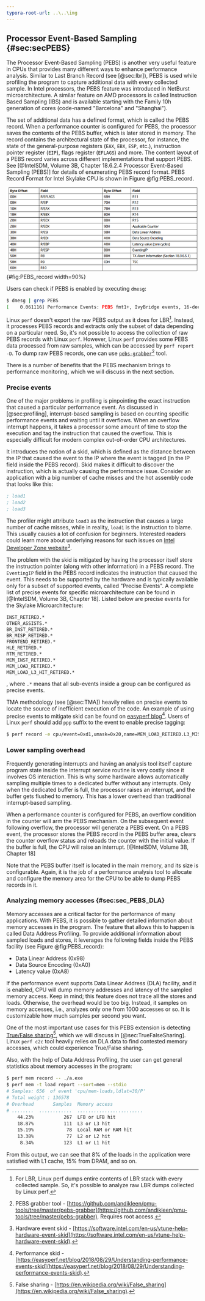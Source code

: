 ```yaml
---
typora-root-url: ..\..\img
---
```


## Processor Event-Based Sampling {#sec:secPEBS}

The Processor Event-Based Sampling (PEBS) is another very useful feature in CPUs that provides many different ways to enhance performance analysis. Similar to Last Branch Record (see [@sec:lbr]), PEBS is used while profiling the program to capture additional data with every collected sample. In Intel processors, the PEBS feature was introduced in NetBurst microarchitecture. A similar feature on AMD processors is called Instruction Based Sampling (IBS) and is available starting with the Family 10h generation of cores (code-named "Barcelona" and "Shanghai").

The set of additional data has a defined format, which is called the PEBS record. When a performance counter is configured for PEBS, the processor saves the contents of the PEBS buffer, which is later stored in memory. The record contains the architectural state of the processor, for instance, the state of the general-purpose registers (`EAX`, `EBX`, `ESP`, etc.), instruction pointer register (`EIP`), flags register (`EFLAGS`) and more. The content layout of a PEBS record varies across different implementations that support PEBS. See [@IntelSDM, Volume 3B, Chapter 18.6.2.4 Processor Event-Based Sampling (PEBS)] for details of enumerating PEBS record format. PEBS Record Format for Intel Skylake CPU is shown in Figure @fig:PEBS_record.

![PEBS Record Format for 6th Generation, 7th Generation and 8th Generation Intel Core Processor Families. *© Image from [@IntelSDM, Volume 3B, Chapter 18].*](../../img/pmu-features/PEBS_record.png){#fig:PEBS_record width=90%}

Users can check if PEBS is enabled by executing `dmesg`:

```bash
$ dmesg | grep PEBS
[    0.061116] Performance Events: PEBS fmt1+, IvyBridge events, 16-deep LBR, full-width counters, Intel PMU driver.
```

Linux `perf` doesn't export the raw PEBS output as it does for LBR[^5]. Instead, it processes PEBS records and extracts only the subset of data depending on a particular need. So, it's not possible to access the collection of raw PEBS records with Linux `perf`. However, Linux `perf` provides some PEBS data processed from raw samples, which can be accessed by `perf report -D`.  To dump raw PEBS records, one can use [`pebs-grabber`](https://github.com/andikleen/pmu-tools/tree/master/pebs-grabber)[^1] tool.

There is a number of benefits that the PEBS mechanism brings to performance monitoring, which we will discuss in the next section.

### Precise events

One of the major problems in profiling is pinpointing the exact instruction that caused a particular performance event. As discussed in [@sec:profiling], interrupt-based sampling is based on counting specific performance events and waiting until it overflows. When an overflow interrupt happens, it takes a processor some amount of time to stop the execution and tag the instruction that caused the overflow. This is especially difficult for modern complex out-of-order CPU architectures.

It introduces the notion of a skid, which is defined as the distance between the IP that caused the event to the IP where the event is tagged (in the IP field inside the PEBS record). Skid makes it difficult to discover the instruction, which is actually causing the performance issue. Consider an application with a big number of cache misses and the hot assembly code that looks like this:

```asm
; load1 
; load2
; load3
```

The profiler might attribute `load3` as the instruction that causes a large number of cache misses, while in reality, `load1` is the instruction to blame. This usually causes a lot of confusion for beginners. Interested readers could learn more about underlying reasons for such issues on [Intel Developer Zone website](https://software.intel.com/en-us/vtune-help-hardware-event-skid)[^4].

The problem with the skid is mitigated by having the processor itself store the instruction pointer (along with other information) in a PEBS record. The `EventingIP` field in the PEBS record indicates the instruction that caused the event. This needs to be supported by the hardware and is typically available only for a subset of supported events, called "Precise Events". A complete list of precise events for specific microarchitecture can be found in  [@IntelSDM, Volume 3B, Chapter 18]. Listed below are precise events for the Skylake Microarchitecture:

```
INST_RETIRED.*
OTHER_ASSISTS.*
BR_INST_RETIRED.*
BR_MISP_RETIRED.*
FRONTEND_RETIRED.*
HLE_RETIRED.*
RTM_RETIRED.*
MEM_INST_RETIRED.*
MEM_LOAD_RETIRED.*
MEM_LOAD_L3_HIT_RETIRED.*
```

, where `.*` means that all sub-events inside a group can be configured as precise events.

TMA methodology (see [@sec:TMA]) heavily relies on precise events to locate the source of inefficient execution of the code. An example of using precise events to mitigate skid can be found on [easyperf blog](https://easyperf.net/blog/2018/08/29/Understanding-performance-events-skid)[^2]. Users of Linux `perf` should add `ppp` suffix to the event to enable precise tagging:

```bash
$ perf record -e cpu/event=0xd1,umask=0x20,name=MEM_LOAD_RETIRED.L3_MISS/ppp -- ./a.exe
```

### Lower sampling overhead

Frequently generating interrupts and having an analysis tool itself capture program state inside the interrupt service routine is very costly since it involves OS interaction. This is why some hardware allows automatically sampling multiple times to a dedicated buffer without any interrupts. Only when the dedicated buffer is full, the processor raises an interrupt, and the buffer gets flushed to memory. This has a lower overhead than traditional interrupt-based sampling. 

When a performance counter is configured for PEBS, an overflow condition in the counter will arm the PEBS mechanism. On the subsequent event following overflow, the processor will generate a PEBS event. On a PEBS event, the processor stores the PEBS record in the PEBS buffer area, clears the counter overflow status and reloads the counter with the initial value. If the buffer is full, the CPU will raise an interrupt. [@IntelSDM, Volume 3B, Chapter 18]

Note that the PEBS buffer itself is located in the main memory, and its size is configurable. Again, it is the job of a performance analysis tool to allocate and configure the memory area for the CPU to be able to dump PEBS records in it. 

### Analyzing memory accesses {#sec:sec_PEBS_DLA}

Memory accesses are a critical factor for the performance of many applications. With PEBS, it is possible to gather detailed information about memory accesses in the program. The feature that allows this to happen is called Data Address Profiling. To provide additional information about sampled loads and stores, it leverages the following fields inside the PEBS facility (see Figure @fig:PEBS_record):

* Data Linear Address (0x98)
* Data Source Encoding (0xA0)
* Latency value (0xA8)

If the performance event supports Data Linear Address (DLA) facility, and it is enabled, CPU will dump memory addresses and latency of the sampled memory access. Keep in mind; this feature does not trace all the stores and loads. Otherwise, the overhead would be too big. Instead, it samples on memory accesses, i.e., analyzes only one from 1000 accesses or so. It is customizable how much samples per second you want. 

One of the most important use cases for this PEBS extension is detecting [True/False sharing](https://en.wikipedia.org/wiki/False_sharing)[^3], which we will discuss in [@sec:TrueFalseSharing]. Linux `perf c2c` tool heavily relies on DLA data to find contested memory accesses, which could experience True/False sharing.

Also, with the help of Data Address Profiling, the user can get general statistics about memory accesses in the program:

```bash
$ perf mem record -- ./a.exe
$ perf mem -t load report --sort=mem --stdio
# Samples: 656  of event 'cpu/mem-loads,ldlat=30/P'
# Total weight : 136578
# Overhead       Samples  Memory access
# ........  ............  ........................
    44.23%           267  LFB or LFB hit
    18.87%           111  L3 or L3 hit
    15.19%            78  Local RAM or RAM hit
    13.38%            77  L2 or L2 hit
     8.34%           123  L1 or L1 hit
```

From this output, we can see that 8% of the loads in the application were satisfied with L1 cache, 15% from DRAM, and so on.

[^1]: PEBS grabber tool - [https://github.com/andikleen/pmu-tools/tree/master/pebs-grabber](https://github.com/andikleen/pmu-tools/tree/master/pebs-grabber). Requires root access.
[^2]: Performance skid - [https://easyperf.net/blog/2018/08/29/Understanding-performance-events-skid](https://easyperf.net/blog/2018/08/29/Understanding-performance-events-skid).
[^3]: False sharing - [https://en.wikipedia.org/wiki/False_sharing](https://en.wikipedia.org/wiki/False_sharing).
[^4]: Hardware event skid - [https://software.intel.com/en-us/vtune-help-hardware-event-skid](https://software.intel.com/en-us/vtune-help-hardware-event-skid).
[^5]: For LBR, Linux perf dumps entire contents of LBR stack with every collected sample. So, it's possible to analyze raw LBR dumps collected by Linux perf.
